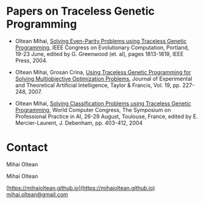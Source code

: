 # Papers on Traceless Genetic Programming


- Oltean Mihai, [Solving Even-Parity Problems using Traceless Genetic Programming](papers/tgp_even_parity.pdf), IEEE Congress on Evolutionary Computation, Portland, 19-23 June, edited by G. Greenwood (et. al), pages 1813-1819, IEEE Press, 2004.

- Oltean Mihai, Grosan Crina, [Using Traceless Genetic Programming for Solving Multiobjective Optimization Problems](papers/tgp_moea.pdf), Journal of Experimental and Theoretical Artificial Intelligence, Taylor & Francis, Vol. 19, pp. 227-248, 2007.

- Oltean Mihai, [Solving Classification Problems using Traceless Genetic Programming](papers/tgp_multi_class.pdf), World Computer Congress, The Symposium on Professional Practice in AI, 26-29 August, Toulouse, France, edited by E. Mercier-Laurent, J. Debenham, pp. 403-412, 2004


# Contact

Mihai Oltean

Mihai Oltean

[https://mihaioltean.github.io](https://mihaioltean.github.io)
mihai.oltean@gmail.com

